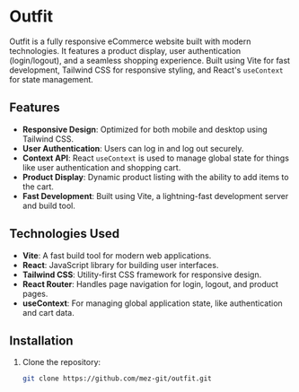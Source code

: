 # Outfit

Outfit is a fully responsive eCommerce website built with modern technologies. It features a product display, user authentication (login/logout), and a seamless shopping experience. Built using Vite for fast development, Tailwind CSS for responsive styling, and React's `useContext` for state management.

## Features

- **Responsive Design**: Optimized for both mobile and desktop using Tailwind CSS.
- **User Authentication**: Users can log in and log out securely.
- **Context API**: React `useContext` is used to manage global state for things like user authentication and shopping cart.
- **Product Display**: Dynamic product listing with the ability to add items to the cart.
- **Fast Development**: Built using Vite, a lightning-fast development server and build tool.

## Technologies Used

- **Vite**: A fast build tool for modern web applications.
- **React**: JavaScript library for building user interfaces.
- **Tailwind CSS**: Utility-first CSS framework for responsive design.
- **React Router**: Handles page navigation for login, logout, and product pages.
- **useContext**: For managing global application state, like authentication and cart data.

## Installation

1. Clone the repository:

   ```bash
   git clone https://github.com/mez-git/outfit.git

